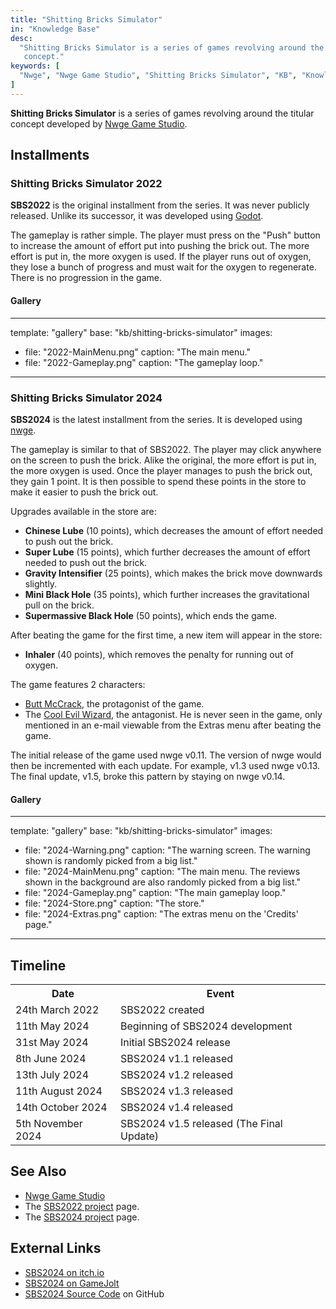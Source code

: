 ```yaml
---
title: "Shitting Bricks Simulator"
in: "Knowledge Base"
desc:
  "Shitting Bricks Simulator is a series of games revolving around the titular
   concept."
keywords: [
  "Nwge", "Nwge Game Studio", "Shitting Bricks Simulator", "KB", "Knowledge Base"
]
---
```


**Shitting Bricks Simulator** is a series of games revolving around the
titular concept developed by [Nwge Game Studio].

## Installments

### Shitting Bricks Simulator 2022

**SBS2022** is the original installment from the series. It was never publicly
released. Unlike its successor, it was developed using [Godot].

The gameplay is rather simple. The player must press on the "Push" button to
increase the amount of effort put into pushing the brick out. The more effort is
put in, the more oxygen is used. If the player runs out of oxygen, they lose a
bunch of progress and must wait for the oxygen to regenerate. There is no
progression in the game.

#### Gallery

---
template: "gallery"
base: "kb/shitting-bricks-simulator"
images:
  - file: "2022-MainMenu.png"
    caption: "The main menu."
  - file: "2022-Gameplay.png"
    caption: "The gameplay loop."
---

### Shitting Bricks Simulator 2024

**SBS2024** is the latest installment from the series. It is developed using
[nwge].

The gameplay is similar to that of SBS2022. The player may click anywhere on the
screen to push the brick. Alike the original, the more effort is put in, the
more oxygen is used. Once the player manages to push the brick out, they gain 1
point. It is then possible to spend these points in the store to make it easier
to push the brick out.

Upgrades available in the store are:

* **Chinese Lube** (10 points), which decreases the amount of effort needed to
  push out the brick.
* **Super Lube** (15 points), which further decreases the amount of effort
  needed to push out the brick.
* **Gravity Intensifier** (25 points), which makes the brick move downwards
  slightly.
* **Mini Black Hole** (35 points), which further increases the gravitational
  pull on the brick.
* **Supermassive Black Hole** (50 points), which ends the game.

After beating the game for the first time, a new item will appear in the store:

* **Inhaler** (40 points), which removes the penalty for running out of oxygen.

The game features 2 characters:

* [Butt McCrack], the protagonist of the game.
* The [Cool Evil Wizard], the antagonist. He is never seen in the game, only
  mentioned in an e-mail viewable from the Extras menu after beating the game.

The initial release of the game used nwge v0.11. The version of nwge would then
be incremented with each update. For example, v1.3 used nwge v0.13. The final
update, v1.5, broke this pattern by staying on nwge v0.14.

#### Gallery

---
template: "gallery"
base: "kb/shitting-bricks-simulator"
images:
  - file: "2024-Warning.png"
    caption: "The warning screen. The warning shown is randomly picked from a
    big list."
  - file: "2024-MainMenu.png"
    caption: "The main menu. The reviews shown in the background are also
    randomly picked from a big list."
  - file: "2024-Gameplay.png"
    caption: "The main gameplay loop."
  - file: "2024-Store.png"
    caption: "The store."
  - file: "2024-Extras.png"
    caption: "The extras menu on the 'Credits' page."
---

## Timeline

<table>
<tr>
  <th>Date</th> <th>Event</th>
</tr>
<tr>
  <td>24th March 2022</td> <td>SBS2022 created</td>
</tr>
<tr>
  <td>11th May 2024</td> <td>Beginning of SBS2024 development</td>
</tr>
<tr>
  <td>31st May 2024</td> <td>Initial SBS2024 release</td>
</tr>
<tr>
  <td>8th June 2024</td> <td>SBS2024 v1.1 released</td>
</tr>
<tr>
  <td>13th July 2024</td> <td>SBS2024 v1.2 released</td>
</tr>
<tr>
  <td>11th August 2024</td> <td>SBS2024 v1.3 released</td>
</tr>
<tr>
  <td>14th October 2024</td> <td>SBS2024 v1.4 released</td>
</tr>
<tr>
  <td>5th November 2024</td> <td>SBS2024 v1.5 released (The Final Update)</td>
</tr>
</table>

## See Also

* [Nwge Game Studio]
* The [SBS2022 project] page.
* The [SBS2024 project] page.

## External Links

* [SBS2024 on itch.io](https://qeaml.itch.io/sbs2024)
* [SBS2024 on GameJolt](https://gamejolt.com/games/sbs2024/918106)
* [SBS2024 Source Code](https://github.com/nwge-games/sbs2024) on GitHub

[Nwge Game Studio]: /kb/nwge-game-studio
[Godot]: https://godotengine.org/
[nwge]: /project/nwge
[SBS2022 project]: /project/sbs2022
[SBS2024 project]: /project/sbs2024
[Butt McCrack]: /character/ButtMcCrack
[Cool Evil Wizard]: /character/CoolEvilWizard
